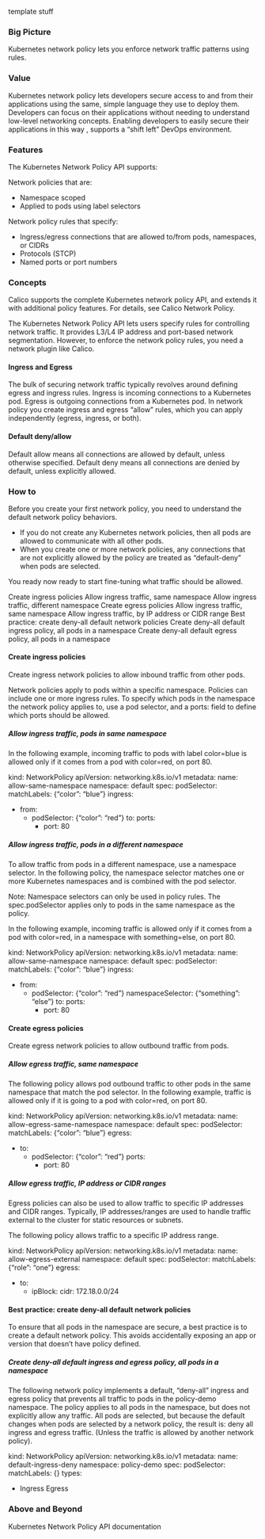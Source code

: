 template stuff


### Big Picture

Kubernetes network policy lets you enforce network traffic patterns using rules. 

### Value

Kubernetes network policy lets developers secure access to and from their applications using the same, simple language they use to deploy them. Developers can focus on their applications without needing to understand low-level networking concepts. Enabling developers to easily secure their applications in this way , supports a “shift left” DevOps environment. 

### Features

The Kubernetes Network Policy API supports: 

Network policies that are:
- Namespace scoped
- Applied to pods using label selectors

Network policy rules that specify:
- Ingress/egress connections that are allowed to/from pods, namespaces, or CIDRs
- Protocols (STCP)
- Named ports or port numbers

### Concepts

Calico supports the complete Kubernetes network policy API, and extends it with additional policy features. For details, see Calico Network Policy.

The Kubernetes Network Policy API lets users specify rules for controlling network traffic. It provides L3/L4 IP address and port-based network segmentation. However, to enforce the network policy rules, you need a network plugin like Calico.

#### Ingress and Egress

The bulk of securing network traffic typically revolves around defining egress and ingress rules. Ingress is incoming connections to a Kubernetes pod. Egress is outgoing connections from a Kubernetes pod. In network policy you create ingress and egress “allow” rules, which you can apply independently (egress, ingress, or both). 

#### Default deny/allow 

Default allow means all connections are allowed by default, unless otherwise specified. Default deny means all connections are denied by default, unless explicitly allowed. 

### How to

Before you create your first network policy, you need to understand the default network policy behaviors. 
- If you do not create any Kubernetes network policies, then all pods are allowed to communicate with all other pods. 
- When you create one or more network policies, any connections that are not explicitly allowed by the policy are treated as “default-deny” when pods are selected. 

You ready now ready to start fine-tuning what traffic should be allowed. 

Create ingress policies
Allow ingress traffic, same namespace
Allow ingress traffic, different namespace
Create egress policies
Allow ingress traffic, same namespace
Allow ingress traffic, by IP address or CIDR range
Best practice: create deny-all default network policies
Create deny-all default ingress policy, all pods in a namespace
Create deny-all default egress policy, all pods in a namespace

#### Create ingress policies

Create ingress network policies to allow inbound traffic from other pods. 

Network policies apply to pods within a specific namespace. Policies can include one or more ingress rules. To specify which pods in the namespace the network policy applies to, use a pod selector, and a ports: field to define which ports should be allowed. 

##### Allow ingress traffic, pods in same namespace

In the following example, incoming traffic to pods with label color=blue is allowed only if it comes from a pod with color=red, on port 80.

kind: NetworkPolicy
apiVersion: networking.k8s.io/v1
metadata:
  name: allow-same-namespace
  namespace: default
spec:
  podSelector:
    matchLabels: {“color”: “blue”}
  ingress:
  - from:
    - podSelector: {“color”: “red”}
    to:
      ports:
      - port: 80

##### Allow ingress traffic, pods in a different namespace

To allow traffic from pods in a different namespace, use a namespace selector. In the following policy, the namespace selector matches one or more Kubernetes namespaces and is combined with the pod selector. 

Note: Namespace selectors can only be used in policy rules. The spec.podSelector applies only to pods in the same namespace as the policy.

In the following example, incoming traffic is allowed only if it comes from a pod with color=red, in a namespace with something=else, on port 80.

kind: NetworkPolicy
apiVersion: networking.k8s.io/v1
metadata:
  name: allow-same-namespace
  namespace: default
spec:
  podSelector:
    matchLabels: {“color”: “blue”}
  ingress:
  - from:
    - podSelector: {“color”: “red”}
      namespaceSelector: {“something”: “else”}
    to:
      ports:
      - port: 80

#### Create egress policies

Create egress network policies to allow outbound traffic from pods. 

##### Allow egress traffic, same namespace

The following policy allows pod outbound traffic to other pods in the same namespace that match the pod selector. In the following example, traffic is allowed only if it is going to a pod with color=red, on port 80.

kind: NetworkPolicy
apiVersion: networking.k8s.io/v1
metadata:
  name: allow-egress-same-namespace
  namespace: default
spec:
  podSelector:
    matchLabels: {“color”: “blue”}
  egress:
  - to:
    - podSelector: {“color”: “red”}
      ports:
      - port: 80
      
##### Allow egress traffic, IP address or CIDR ranges

Egress policies can also be used to allow traffic to specific IP addresses and CIDR ranges. Typically, IP addresses/ranges are used to handle traffic external to the cluster for static resources or subnets. 

The following policy allows traffic to a specific IP address range.

kind: NetworkPolicy
apiVersion: networking.k8s.io/v1
metadata:
  name: allow-egress-external
  namespace: default
spec:
  podSelector:
    matchLabels: {“role”: “one”}
  egress:
  - to:
    - ipBlock:
        cidr: 172.18.0.0/24

#### Best practice: create deny-all default network policies

To ensure that all pods in the namespace are secure, a best practice is to create a default network policy. This avoids accidentally exposing an app or version that doesn’t have policy defined. 

##### Create deny-all default ingress and egress policy, all pods in a namespace

The following network policy implements a default, “deny-all” ingress and egress policy that prevents all traffic to pods in the policy-demo namespace. The policy applies to all pods in the namespace, but does not explicitly allow any traffic. All pods are selected, but because the default changes when pods are selected by a network policy, the result is: deny all ingress and egress traffic. (Unless the traffic is allowed by another network policy).

kind: NetworkPolicy
apiVersion: networking.k8s.io/v1
metadata:
  name: default-ingress-deny
  namespace: policy-demo
spec:
  podSelector:
    matchLabels: {}
  types:
  - Ingress
Egress

### Above and Beyond

Kubernetes Network Policy API documentation


